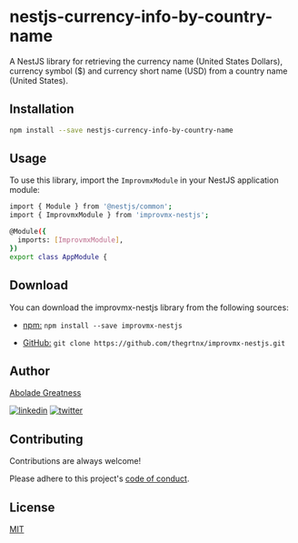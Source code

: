 # nestjs-currency-info-by-country-name

A NestJS library for retrieving the currency name (United States Dollars), currency symbol ($) and currency short name (USD) from a country name (United States).

## Installation

```bash
npm install --save nestjs-currency-info-by-country-name

```

## Usage

To use this library, import the `ImprovmxModule` in your NestJS application module:

```bash
import { Module } from '@nestjs/common';
import { ImprovmxModule } from 'improvmx-nestjs';

@Module({
  imports: [ImprovmxModule],
})
export class AppModule {

```

## Download

You can download the improvmx-nestjs library from the following sources:

- [npm:](https://www.npmjs.com/package/improvmx-nestjs) `npm install --save improvmx-nestjs`

- [GitHub:](https://github.com/thegrtnx/improvmx-nestjs) `git clone https://github.com/thegrtnx/improvmx-nestjs.git`

## Author

[Abolade Greatness](https://www.github.com/thegrtnx)

[![linkedin](https://img.shields.io/badge/linkedin-0A66C2?style=for-the-badge&logo=linkedin&logoColor=white)](https://www.linkedin.com/in/thegrtnx)
[![twitter](https://img.shields.io/badge/twitter-1DA1F2?style=for-the-badge&logo=twitter&logoColor=white)](https://x.com/thegrtnx)

## Contributing

Contributions are always welcome!

Please adhere to this project's [code of conduct](https://github.com/thegrtnx/improvmx-nestjs/blob/main/CODE_OF_CONDUCT.md).

## License

[MIT](https://github.com/thegrtnx/improvmx-nestjs/blob/main/LICENSE/)
